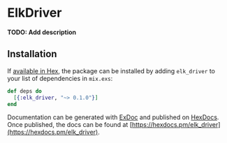 # ElkDriver

**TODO: Add description**

## Installation

If [available in Hex](https://hex.pm/docs/publish), the package can be installed
by adding `elk_driver` to your list of dependencies in `mix.exs`:

```elixir
def deps do
  [{:elk_driver, "~> 0.1.0"}]
end
```

Documentation can be generated with [ExDoc](https://github.com/elixir-lang/ex_doc)
and published on [HexDocs](https://hexdocs.pm). Once published, the docs can
be found at [https://hexdocs.pm/elk_driver](https://hexdocs.pm/elk_driver).

